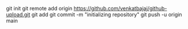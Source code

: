 git init
git remote add origin https://github.com/venkatbajaj/github-upload.git
git add
git commit -m "initializing repository"
git push -u origin main
